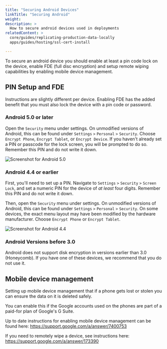 ```yaml
---
title: "Securing Android Devices"
linkTitle: "Securing Android"
weight: 
description: >
  How to secure android devices used in deployments
relatedContent: >
  core/guides/replicating-production-data-locally
  apps/guides/hosting/ssl-cert-install

---
```


To secure an android device you should enable at least a pin code lock on the device, enable FDE (full disc encryption) and setup remote wiping capabilities by enabling mobile device management.

## PIN Setup and FDE

Instructions are slightly different per device. Enabling FDE has the added benefit that you must also lock the device with a pin code or password.

### Android 5.0 or later

Open the `Security` menu under settings. On unmodified versions of Android, this
can be found under `Settings` `>` `Personal` `>` `Security`. Choose `Encrypt
Phone`, `Encrypt Tablet`, or `Encrypt Device`. If you haven't already set a PIN
or passcode for the lock screen, you will be prompted to do so. Remember this
PIN and do not write it down.

![Screenshot for Android 5.0](encrypt-50.jpg)

### Android 4.4 or earlier

First, you'll need to set up a PIN. Navigate to `Settings` `>` `Security` `>`
`Screen Lock`, and set a numeric PIN for the device of *at least* four digits.
Remember this PIN and do not write it down.

Then, open the `Security` menu under settings. On unmodified versions of
Android, this can be found under `Settings` `>` `Personal` `>` `Security`.
On some devices, the exact menu layout may have been modified by the hardware
manufacturer. Choose `Encrypt Phone` or `Encrypt Tablet`.

![Screenshot for Android 4.4](encrypt-44.jpg)

### Android Versions before 3.0

Android does not support disk encryption in versions earlier than 3.0
(Honeycomb). If you have one of these devices, we recommend that you do not use it.

## Mobile device management

Setting up mobile device management that if a phone gets lost or stolen you can ensure the data on it is deleted safely.

You can enable this if the Google accounts used on the phones are part of a paid-for plan of Google's G Suite.

Up to date instructions for enabling mobile device management can be found here: https://support.google.com/a/answer/7400753

If you need to remotely wipe a device, see instructions here: https://support.google.com/a/answer/173390

